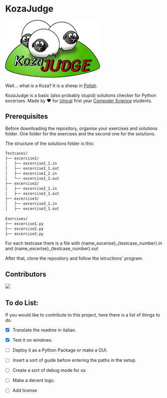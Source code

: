 # KozaJudge

<!--- ![Logo](/multimedia/LOGO.png) --->
<img src="multimedia/LOGO.png" width=60% >

Wait... what is a Koza? It is a sheep in [Polish](https://en.wiktionary.org/wiki/koza#Polish).

KozaJudge is a basic (also probably stupid) solutions checker for Python excerises. Made by :heart: for [Unical](https://www.unical.it) first year [Computer Science](https://informatica.unical.it/) students. 

## Prerequisites

Before downloading the repository, organise your exercises and solutions folder. 
One folder for the exercises and the second one for the solutions.

The structure of the solutions folder is this:
```
Testcases/
├── excercise1/
│   ├── excercise1_1.in
│   ├── excercise1_1.out
│   ├── excercise1_2.in
│   └── excercise1_2.out
├── excercise2/
│   ├── excercise2_1.in
│   ├── excercise2_1.out
├── excercise3/
│   ├── excercise3_1.in
│   ├── excercise3_1.out

Exercises/
├── excercise1.py
├── excercise2.py
├── excercise3.py
```
For each testcase there is a file with {name_excerise}\_{testcase_number}.in and {name_excerise}_{testcase_number}.out

After that, clone the repository and follow the istructions' program.


## Contributors
<a href="https://github.com/gabrielegrillo/KozaJudge/graphs/contributors">
  <img src="https://contrib.rocks/image?repo=gabrielegrillo/KozaJudge" height="50"/>
</a>

## To do List: 

If you would like to contribute to this project, here there is a list of things to do.

- [X] Translate the readme in italian.

- [X] Test it on windows.
      
- [ ] Deploy it as a Python Package or make a GUI.

- [ ] Insert a sort of guide before entering the paths in the setup. 

- [ ] Create a sort of debug mode for us

- [ ] Make a decent logo.

- [ ] Add license

